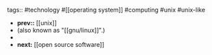 tags:: #technology #[[operating system]] #computing #unix #unix-like
- **prev::** [[unix]]
- (also known as "[[gnu/linux]]".)
-
- **next:** [[open source software]]
